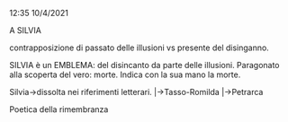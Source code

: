 12:35 10/4/2021

A SILVIA

contrapposizione di passato delle illusioni vs presente del disinganno.

SILVIA è un EMBLEMA: del disincanto da parte delle illusioni. Paragonato alla scoperta del vero: morte.
Indica con la sua mano la morte.

Silvia->dissolta nei riferimenti letterari.
 |->Tasso-Romilda
 |->Petrarca

Poetica della rimembranza